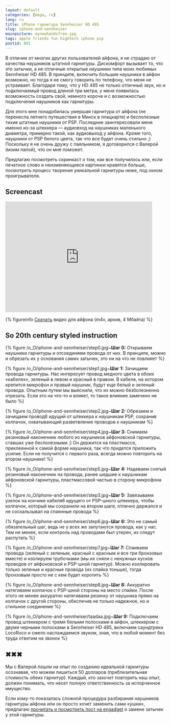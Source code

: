 ```yaml
---
layout: default
categories: [mega, ru]
lang: ru
title: iPhone гарнитура Sennheiser HD 485
slug: iphone-and-sennheiser
mainpicture: mynewhandsfree.jpg
tags: apple friends fun hightech iphone psp 
postid: 801
---
```



В отличие от многих других  пользователей айфона, я не страдаю от качества наушников штатной гарнитуры. Дискомфорт вызывает то, что это затычки, а не отличные открытые наушники типа моих любимых Sennheiser HD 485. В принципе, включить большие наушники в айфон возможно, но тогда я не смогу говорить по телефону, что меня не устраивает. Благодаря тому, что у HD 485 не только отличный звук, но и подключаемый провод длиной три метра, у меня появилась возможность создать свой, немного короче и с возможностью подключения наушников как гарнитуры. 
<!--more-->
Для этого мне понадобилась умершая гарнитура от айфона (не перенесла летнего путешествия в Минск в плацкарте) и бесполезные тихие штатные наушники от PSP. Последние заинтересовали меня именно из-за штеккера — аудиовход на наушниках маленького диаметра, примерно такой, как аудиовыход у айфона. Кроме того, наушники от PSP белого цвета, так что все будет очень стильно ;) Поскольку я не очень дружу с паяльником, я договорился с Валерой (моим папой), что он мне поможет.

Предлагаю посмотреть скринкаст о том, как все получилось или, если печатное слово и неизменяющиеся картинки нравятся больше, посмотреть процесс творения уникальной гарнитуры ниже, под окном проигрывателя.



## Screencast

<object width="460" height="346">	<param name="allowfullscreen" value="true" />	<param name="allowscriptaccess" value="always" />	<param name="movie" value="http://vimeo.com/moogaloop.swf?clip_id=1832923&amp;server=vimeo.com&amp;show_title=1&amp;show_byline=1&amp;show_portrait=0&amp;color=ff9933&amp;fullscreen=1" />	<embed src="http://vimeo.com/moogaloop.swf?clip_id=1832923&amp;server=vimeo.com&amp;show_title=1&amp;show_byline=1&amp;show_portrait=0&amp;color=ff9933&amp;fullscreen=1" type="application/x-shockwave-flash" allowfullscreen="true" allowscriptaccess="always" width="460" height="346"></embed></object>


{% figureinfo <a href="/o_O/iphone-and-sennheiser/iphone-senn.zip">Скачать</a> видео для айфона (m4v, архив, 4 Мбайта) %}





## So 20th century styled instruction



{% figure /o_O/iphone-and-sennheiser/step0.jpg~<b>Шаг 0:</b> Открываем наушники гарнитуры и отсоединяем провода от них. В принципе, можно и обрезать их у основания самих затычек, это ни на что не повлияет %}





{% figure /o_O/iphone-and-sennheiser/step1.jpg~<b>Шаг 1:</b> Зачищаем провода гарнитуры. Нас интересует провод медного цвета в обоих «кабелях», зеленый в левом и красный в правом. В кабеле, на котором крепится микрофон и правый наушник, будут еще белый и зеленый провода. Опытным путем мы выяснили, что их можно безболезненно отрезать. Если это на что-то  и влияет, то такое влияние замечено не было %}





{% figure /o_O/iphone-and-sennheiser/step2.jpg~<b>Шаг 2:</b> Обрезаем и зачищаем провод6 идущий от штеккера к наушникам PSP, сохранив колпачок, охватывающий разветвление проводов к наушникам %}





{% figure /o_O/iphone-and-sennheiser/step4.jpg~<b>Шаг 3:</b> Снимаем резиновый наконечник любого из наушников айфоновской гарнитуры, ставших уже бесполезными ;) Он держится на пластмассе, приклеенной к самой форме наушника, так что придется приложить усилие. Если не получится с первого раза, всегда можно повторить на втором наушнике! %}





{% figure /o_O/iphone-and-sennheiser/step5.jpg~<b>Шаг 4:</b> Надеваем снятый резиновый наконечник на провода, ранее шедшие к наушникам айфоновской гарнитуры, пластмассовой частью в сторону микрофона %}





{% figure /o_O/iphone-and-sennheiser/step3.jpg~<b>Шаг 5:</b> Завязываем узелок на кончике кабеля6 идущего от PSP-шного штеккера, чтобы колпачок, который мы сохранили на втором шаге, отлично держался и не соскальзывал на спаянные провода %}





{% figure /o_O/iphone-and-sennheiser/step6.jpg~<b>Шаг 6:</b> Это не самый обязательный шаг, ведь не у всех же запутаются провода, как у нас. Тем не менее, если контроль над проводами был утерян, их следут распутать %}





{% figure /o_O/iphone-and-sennheiser/step7.jpg~<b>Шаг 7:</b> Спаиваем провода (зеленый с зеленым, красный с красным и все три бронзовых вместе) и изолируем трубочками (мы их сняли с ненужных кусков проводов от айфоновской и PSP-шной гарнитур). Можно изолировать только зеленые и красные провода (их спайка тоньше), тогда бронзовым просто не с кем будет коротить %}





{% figure /o_O/iphone-and-sennheiser/step8.jpg~<b>Шаг 8:</b> Аккуратно натягиваем колпачок с PSP-шной стороны на место спайки. После этого не менее аккуратно натягиваем резинку от наушника прямо на колпачок с другой стороны, обеспечив не только надежное, но и стильное соединение %}





{% figure /o_O/iphone-and-sennheiser/taadaa.jpg~<b>Шаг 9:</b> Подключаем провод штеккером с тремя белыми полосками в айфон, штеккером с двумя черными полосками в Sennheiser HD 485, включаем саундтреки LocoRoco и смело наслаждаемся звуком, зная, что в любой момент без труда ответим на звонок %}





## ✖✖✖

Мы с Валерой пошли на опыт по созданию идеальной гарнитуры осознавая, что можем лишиться  50 долларов (приблизительная стоимость обеих гарнитур). Каждый, кто  захочет повторить наш опыт, должен понимать, что несет полную ответственность за испорченное имущество.

Если кому-то показалась сложной процедура разбирания наушников гарнитуры айфона или он просто хочет заменить сами «ушки», предлагаю <a href="http://www.engadget.com/2007/07/05/diy-iphone-earbud-replacement/">прочитать и посмотреть пост на engadget</a> о замене затычек у этой гарнитуры.
